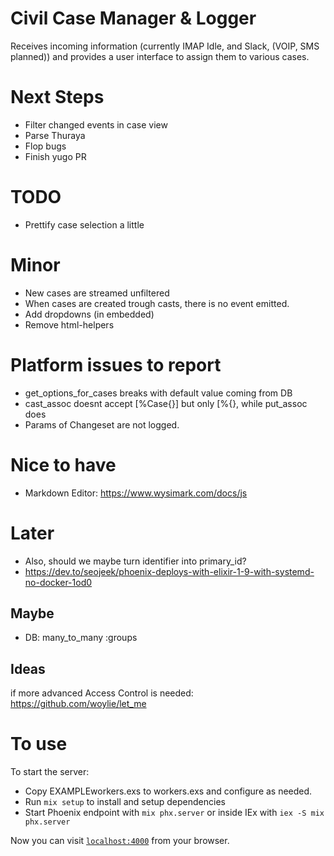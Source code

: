 # Civil Case Manager & Logger
Receives incoming information (currently IMAP Idle, and Slack, (VOIP, SMS planned)) and provides a 
user interface to assign them to various cases. 

# Next Steps
* Filter changed events in case view
* Parse Thuraya 
* Flop bugs
* Finish yugo PR
  
# TODO
* Prettify case selection a little

# Minor
* New cases are streamed unfiltered
* When cases are created trough casts, there is no event emitted.
* Add dropdowns (in embedded)
* Remove html-helpers

# Platform issues to report
* get_options_for_cases breaks with default value coming from DB
* cast_assoc doesnt accept [%Case{}] but only [%{}, while put_assoc does
* Params of Changeset are not logged.

# Nice to have
* Markdown Editor: https://www.wysimark.com/docs/js

# Later
* Also, should we maybe turn identifier into primary_id?
* https://dev.to/seojeek/phoenix-deploys-with-elixir-1-9-with-systemd-no-docker-1od0

## Maybe
* DB: many_to_many :groups

## Ideas
if more advanced Access Control is needed:
https://github.com/woylie/let_me


# To use
To start the server:

  * Copy EXAMPLEworkers.exs to workers.exs and configure as needed.
  * Run `mix setup` to install and setup dependencies
  * Start Phoenix endpoint with `mix phx.server` or inside IEx with `iex -S mix phx.server`

Now you can visit [`localhost:4000`](http://localhost:4000) from your browser.

